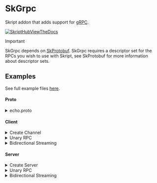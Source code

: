 # SkGrpc
Skript addon that adds support for [gRPC](https://grpc.io/).

[![SkriptHubViewTheDocs](http://skripthub.net/static/addon/ViewTheDocsButton.png)](http://skripthub.net/docs/?addon=SkGrpc)

> [!IMPORTANT]
> SkGrpc depends on [SkProtobuf](https://github.com/OfficialDonut/SkProtobuf). SkGrpc requires a descriptor set for the RPCs you wish to use with Skript, see SkProtobuf for more information about descriptor sets.

## Examples
See full example files [here](examples).

#### Proto
<details>
<summary>echo.proto</summary>
<pre>
syntax = "proto3";<br>
message EchoRequest {
  string message = 1;
}<br>
message EchoResponse {
  string message = 1;
}<br>
service EchoService {
  rpc Echo(EchoRequest) returns (EchoResponse) {}
  rpc EchoStream(stream EchoRequest) returns (stream EchoResponse) {}
}
</pre>
</details>

#### Client
<details>
<summary>Create Channel</summary>
<pre>
on load:
    if {channel} is set:
        shutdown grpc channel {channel}<br>
    set {_creds} to insecure channel credentials
    set {channel} to new grpc channel:
        host: "localhost"
        port: 60123
        credentials: {_creds}
</pre>
</details>

<details>
<summary>Unary RPC</summary>
<pre>
command /grpcecho &lt;string&gt;:
    trigger:
        # build request
        set {_builder} to new builder for proto "EchoRequest"
        set proto field "message" in {_builder} to arg-1
        set {_request} to proto from builder {_builder}<br>
        # send request
        set {_response} to response of rpc "Echo" for {_request} using {channel}
        send "Client received response message: %value of proto field "message" in {_response}%"
</pre>
</details>

<details>
<summary>Bidirectional Streaming</summary>
<pre>
command /grpcechostream &lt;string&gt;:
    trigger:
        # start async rpc
        set {_sender} to command sender
        set {_stream} to request stream for rpc "EchoStream" using {channel}:
            on next:
                set {_message} to value of proto field "message" in event-protobufmessage
                send "Client received response message: %{_message}%" to {_sender}
            on error:
                send "Client received error: %event-grpcstatus's code% - %event-grpcstatus's description%" to {_sender}
            on complete:
                send "Client finished receiving responses." to {_sender}<br>
        # send requests
        loop arg-1 split at " ":
            set {_builder} to new builder for proto "EchoRequest"
            set proto field "message" in {_builder} to loop-value
            send proto from builder {_builder} on rpc stream {_stream}<br>
        # tell the server we're done sending requests
        complete rpc stream {_stream}
</pre>
</details>

#### Server
<details>
<summary>Create Server</summary>
<pre>
on load:
    if {server} is set:
        shutdown grpc server {server}<br>
    set {_creds} to insecure server credentials
    set {server} to new grpc server with services "EchoService":
        port: 60123
        credentials: {_creds}<br>
    setupEchoHandler({server})
    setupEchoStreamHandler({server})
    start grpc server {server}
</pre>
</details>

<details>
<summary>Unary RPC</summary>
<pre>
function setupEchoHandler(server: grpcserver):
    rpc "Echo" handler for {_server}:
        response:
            set {_message} to value of proto field "message" in event-protobufmessage
            broadcast "Server received request message: %{_message}%"<br>
            # send response
            set {_response} to new builder for proto "EchoResponse"
            set proto field "message" in {_response} to {_message}
            return rpc response proto from builder {_response}
</pre>
</details>

<details>
<summary>Bidirectional Streaming</summary>
<pre>
function setupEchoStreamHandler(server: grpcserver):
    rpc "EchoStream" handler for {_server}:
        on connect:
            # store the stream for sending responses
            set {_stream} to event-grpcstream
        on next:
            set {_message} to value of proto field "message" in event-protobufmessage
            broadcast "Server received request message: %{_message}%"<br>
            # send response
            set {_response} to new builder for proto "EchoResponse"
            set proto field "message" in {_response} to {_message}
            send proto from builder {_response} on rpc stream {_stream}
        on error:
            broadcast "Server received error: %event-grpcstatus's code% - %event-grpcstatus's description%"
        on complete:
            broadcast "Server finished receiving requests."
            # tell the client we're done sending responses
            complete rpc stream {_stream}
</pre>
</details>
